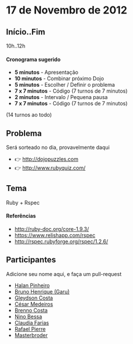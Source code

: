 17 de Novembro de 2012
===

Início..Fim
---

10h..12h

#### Cronograma sugerido

* **5  minutos** - Apresentação
* **10 minutos** - Combinar próximo Dojo
* **5  minutos** - Escolher / Definir o problema
* **7 x 7 minutos** - Código (7 turnos de 7 minutos)
* **2  minutos** - Intervalo / Pequena pausa
* **7 x 7 minutos** - Código (7 turnos de 7 minutos)

(14 turnos ao todo)
 

Problema
---

Será sorteado no dia, provavelmente daqui

* :point_right:  http://dojopuzzles.com
* :point_right: http://www.rubyquiz.com/

Tema
---

Ruby + Rspec

#### Referências

* http://ruby-doc.org/core-1.9.3/
* https://www.relishapp.com/rspec
* http://rspec.rubyforge.org/rspec/1.2.6/

Participantes
---

Adicione seu nome aqui, e faça um pull-request

* [Halan Pinheiro](http://github.com/halan)
* [Bruno Henrique (Garu)](http://github.com/brunohenrique)
* [Gleydson Costa](http://github.com/costalince)
* [César Medeiros](http://github.com/cesarmedeiros)
* [Brenno Costa](http://github.com/brennovich)
* [Nino Bessa](http://github.com/ninobessa)
* [Claudia Farias](http://github.com/krawdyah)
* [Rafael Pierre](https://github.com/RPierre)
* [Masterbroder](https://github.com/masterbroder)
